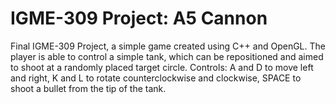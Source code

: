 # IGME-309 Project: A5 Cannon
Final IGME-309 Project, a simple game created using C++ and OpenGL. The player is able to control a simple tank, which can be repositioned and aimed to shoot at a randomly placed target circle.
Controls: A and D to move left and right, K and L to rotate counterclockwise and clockwise, SPACE to shoot a bullet from the tip of the tank.
